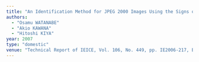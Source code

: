 ```yaml
---
title: "An Identification Method for JPEG 2000 Images Using the Signs of DWT Coefficients"
authors:
  - "Osamu WATANABE"
  - "Akio KAWANA"
  - "Hitoshi KIYA"
year: 2007
type: "domestic"
venue: "Technical Report of IEICE, Vol. 106, No. 449, pp. IE2006-217, Bangkok, Thailand, 2007-01-09."
---
```

